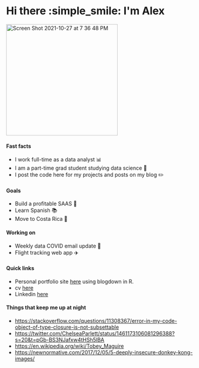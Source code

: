 # Hi there :simple_smile: I'm Alex

<img width="300" alt="Screen Shot 2021-10-27 at 7 36 48 PM" src="https://user-images.githubusercontent.com/66688601/152731979-45808c20-eb91-4093-9189-f86d898b9926.png">

#### Fast facts
- I work full-time as a data analyst :bar_chart:
- I am a part-time grad student studying data science :school:
- I post the code here for my projects and posts on my blog :pencil2:

#### Goals
- Build a profitable SAAS :seedling:
- Learn Spanish :books:
- Move to Costa Rica :round_pushpin:

#### Working on
- Weekly data COVID email update :syringe:
- Flight tracking web app :airplane:

#### Quick links
- Personal portfolio site [here](alexbass.me) using blogdown in R.
- cv [here](https://alexbass.me/files/cv.pdf)
- Linkedin [here](www.linkedin.com/in/alex-bass-4a7465161)

#### Things that keep me up at night
- https://stackoverflow.com/questions/11308367/error-in-my-code-object-of-type-closure-is-not-subsettable
- https://twitter.com/ChelseaParlett/status/1461173106081296388?s=20&t=pGb-BS3NJafxw4tHSh5lBA
- https://en.wikipedia.org/wiki/Tobey_Maguire
- https://newnormative.com/2017/12/05/5-deeply-insecure-donkey-kong-images/

